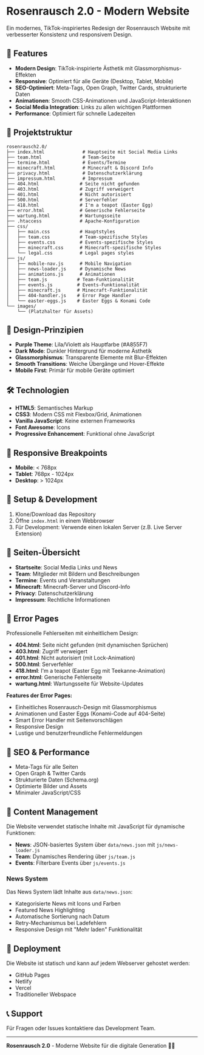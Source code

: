 # Rosenrausch 2.0 - Modern Website

Ein modernes, TikTok-inspiriertes Redesign der Rosenrausch Website mit verbesserter Konsistenz und responsivem Design.

## 🚀 Features

- **Modern Design**: TikTok-inspirierte Ästhetik mit Glassmorphismus-Effekten
- **Responsive**: Optimiert für alle Geräte (Desktop, Tablet, Mobile)
- **SEO-Optimiert**: Meta-Tags, Open Graph, Twitter Cards, strukturierte Daten
- **Animationen**: Smooth CSS-Animationen und JavaScript-Interaktionen
- **Social Media Integration**: Links zu allen wichtigen Plattformen
- **Performance**: Optimiert für schnelle Ladezeiten

## 📁 Projektstruktur

```
rosenrausch2.0/
├── index.html              # Hauptseite mit Social Media Links
├── team.html               # Team-Seite
├── termine.html            # Events/Termine
├── minecraft.html          # Minecraft & Discord Info
├── privacy.html            # Datenschutzerklärung
├── impressum.html          # Impressum
├── 404.html               # Seite nicht gefunden
├── 403.html               # Zugriff verweigert
├── 401.html               # Nicht autorisiert
├── 500.html               # Serverfehler
├── 418.html               # I'm a teapot (Easter Egg)
├── error.html             # Generische Fehlerseite
├── wartung.html           # Wartungsseite
├── .htaccess              # Apache-Konfiguration
├── css/
│   ├── main.css           # Hauptstyles
│   ├── team.css           # Team-spezifische Styles
│   ├── events.css         # Events-spezifische Styles
│   ├── minecraft.css      # Minecraft-spezifische Styles
│   └── legal.css          # Legal pages styles
├── js/
│   ├── mobile-nav.js      # Mobile Navigation
│   ├── news-loader.js     # Dynamische News
│   ├── animations.js      # Animationen
│   ├── team.js           # Team-Funktionalität
│   ├── events.js         # Events-Funktionalität
│   ├── minecraft.js      # Minecraft-Funktionalität
│   ├── 404-handler.js    # Error Page Handler
│   └── easter-eggs.js    # Easter Eggs & Konami Code
└── images/
    └── (Platzhalter für Assets)
```

## 🎨 Design-Prinzipien

- **Purple Theme**: Lila/Violett als Hauptfarbe (#A855F7)
- **Dark Mode**: Dunkler Hintergrund für moderne Ästhetik
- **Glassmorphismus**: Transparente Elemente mit Blur-Effekten
- **Smooth Transitions**: Weiche Übergänge und Hover-Effekte
- **Mobile First**: Primär für mobile Geräte optimiert

## 🛠️ Technologien

- **HTML5**: Semantisches Markup
- **CSS3**: Modern CSS mit Flexbox/Grid, Animationen
- **Vanilla JavaScript**: Keine externen Frameworks
- **Font Awesome**: Icons
- **Progressive Enhancement**: Funktional ohne JavaScript

## 📱 Responsive Breakpoints

- **Mobile**: < 768px
- **Tablet**: 768px - 1024px
- **Desktop**: > 1024px

## 🔧 Setup & Development

1. Klone/Download das Repository
2. Öffne `index.html` in einem Webbrowser
3. Für Development: Verwende einen lokalen Server (z.B. Live Server Extension)

## 📄 Seiten-Übersicht

- **Startseite**: Social Media Links und News
- **Team**: Mitglieder mit Bildern und Beschreibungen
- **Termine**: Events und Veranstaltungen
- **Minecraft**: Minecraft-Server und Discord-Info
- **Privacy**: Datenschutzerklärung
- **Impressum**: Rechtliche Informationen

## 🚨 Error Pages

Professionelle Fehlerseiten mit einheitlichem Design:

- **404.html**: Seite nicht gefunden (mit dynamischen Sprüchen)
- **403.html**: Zugriff verweigert
- **401.html**: Nicht autorisiert (mit Lock-Animation)
- **500.html**: Serverfehler
- **418.html**: I'm a teapot (Easter Egg mit Teekanne-Animation)
- **error.html**: Generische Fehlerseite
- **wartung.html**: Wartungsseite für Website-Updates

**Features der Error Pages:**
- Einheitliches Rosenrausch-Design mit Glassmorphismus
- Animationen und Easter Eggs (Konami-Code auf 404-Seite)
- Smart Error Handler mit Seitenvorschlägen
- Responsive Design
- Lustige und benutzerfreundliche Fehlermeldungen

## 🎯 SEO & Performance

- Meta-Tags für alle Seiten
- Open Graph & Twitter Cards
- Strukturierte Daten (Schema.org)
- Optimierte Bilder und Assets
- Minimaler JavaScript/CSS

## 📝 Content Management

Die Website verwendet statische Inhalte mit JavaScript für dynamische Funktionen:

- **News**: JSON-basiertes System über `data/news.json` mit `js/news-loader.js`
- **Team**: Dynamisches Rendering über `js/team.js`
- **Events**: Filterbare Events über `js/events.js`

### News System

Das News System lädt Inhalte aus `data/news.json`:
- Kategorisierte News mit Icons und Farben
- Featured News Highlighting
- Automatische Sortierung nach Datum
- Retry-Mechanismus bei Ladefehlern
- Responsive Design mit "Mehr laden" Funktionalität

## 🚀 Deployment

Die Website ist statisch und kann auf jedem Webserver gehostet werden:

- GitHub Pages
- Netlify
- Vercel
- Traditioneller Webspace

## 📞 Support

Für Fragen oder Issues kontaktiere das Development Team.

---

**Rosenrausch 2.0** - Moderne Website für die digitale Generation 🌹✨
